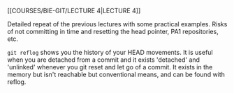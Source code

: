 [[COURSES/BIE-GIT/LECTURE 4|LECTURE 4]]

Detailed repeat of the previous lectures with some practical examples.
Risks of not committing in time and resetting the head pointer, PA1 repositories, etc.

`git reflog` shows you the history of your HEAD movements. It is useful when you are detached from a commit and it exists 'detached' and 'unlinked' whenever you git reset and let go of a commit. It exists in the memory but isn't reachable but conventional means, and can be found with reflog.